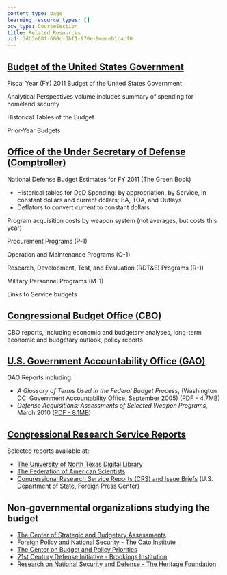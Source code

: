 ```yaml
---
content_type: page
learning_resource_types: []
ocw_type: CourseSection
title: Related Resources
uid: 3db3e08f-600c-3bf1-970e-9eeceb1cacf0
---
```


[Budget of the United States Government](http://www.gpo.gov/fdsys/browse/collectionGPO.action?collectionCode=BUDGET)
--------------------------------------------------------------------------------------------------------------------

Fiscal Year (FY) 2011 Budget of the United States Government

Analytical Perspectives volume includes summary of spending for homeland security

Historical Tables of the Budget

Prior-Year Budgets

[Office of the Under Secretary of Defense (Comptroller)](http://comptroller.defense.gov/)
-----------------------------------------------------------------------------------------

National Defense Budget Estimates for FY 2011 (The Green Book)

*   Historical tables for DoD Spending: by appropriation, by Service, in constant dollars and current dollars; BA, TOA, and Outlays
*   Deflators to convert current to constant dollars

Program acquisition costs by weapon system (not averages, but costs this year)

Procurement Programs (P-1)

Operation and Maintenance Programs (O-1)

Research, Development, Test, and Evaluation (RDT&E) Programs (R-1)

Military Personnel Programs (M-1)

Links to Service budgets

[Congressional Budget Office (CBO)](http://www.cbo.gov)
-------------------------------------------------------

CBO reports, including economic and budgetary analyses, long-term economic and budgetary outlook, policy reports

[U.S. Government Accountability Office (GAO)](http://www.gao.gov)
-----------------------------------------------------------------

GAO Reports including:

*   _A Glossary of Terms Used in the Federal Budget Process_, (Washington DC: Government Accountability Office, September 2005) ([PDF - 4.7MB](http://www.gao.gov/new.items/d05734sp.pdf))
*   _Defense Acquisitions: Assessments of Selected Weapon Programs_, March 2010 ([PDF - 8.1MB](http://www.gao.gov/new.items/d10388sp.pdf))

[Congressional Research Service Reports](http://www.fas.org/sgp/crs/index.html)
-------------------------------------------------------------------------------

Selected reports available at:

*   [The University of North Texas Digital Library](http://digital.library.unt.edu/explore/collections/CRSR/browse/)
*   [The Federation of American Scientists](http://www.fas.org/)
*   [Congressional Research Service Reports (CRS) and Issue Briefs](http://fpc.state.gov/c18185.htm) (U.S. Department of State, Foreign Press Center)

Non-governmental organizations studying the budget
--------------------------------------------------

*   [The Center of Strategic and Budgetary Assessments](http://www.csbaonline.org/)
*   [Foreign Policy and National Security - The Cato Institute](http://www.cato.org/foreign-policy-national-security)
*   [The Center on Budget and Policy Priorities](http://www.cbpp.org/)
*   [21st Century Defense Initiative - Brookings Institution](https://www.brookings.edu/wp-content/uploads/2012/04/1022_defense.pdf)
*   [Research on National Security and Defense - The Heritage Foundation](http://www.heritage.org/Issues/National-Security-and-Defense)